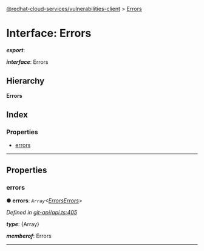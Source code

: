 [@redhat-cloud-services/vulnerabilities-client](../README.md) > [Errors](../interfaces/errors.md)

# Interface: Errors

*__export__*: 

*__interface__*: Errors

## Hierarchy

**Errors**

## Index

### Properties

* [errors](errors.md#errors-1)

---

## Properties

<a id="errors-1"></a>

###  errors

**● errors**: *`Array`<[ErrorsErrors](errorserrors.md)>*

*Defined in [git-api/api.ts:405](https://github.com/RedHatInsights/javascript-clients/blob/master/packages/vulnerabilities/git-api/api.ts#L405)*

*__type__*: {Array}

*__memberof__*: Errors

___

